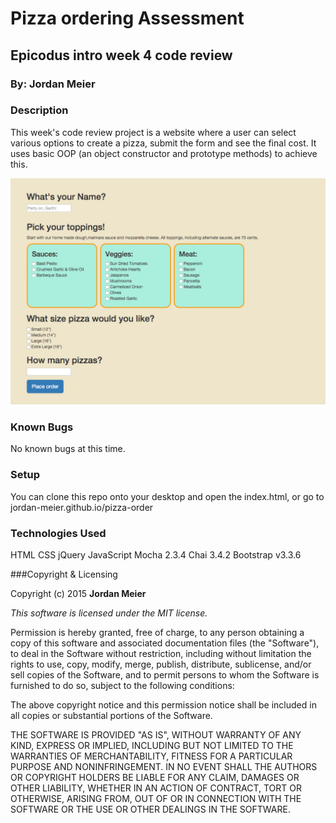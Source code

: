 # Pizza ordering Assessment

## Epicodus intro week 4 code review

### By: Jordan Meier

### Description

This week's code review project is a website where a user can select various options to create a pizza, submit the form and see the final cost. It uses basic OOP (an object constructor and prototype methods) to achieve this.

![website screen shot](img/screenshot.jpg)

### Known Bugs

No known bugs at this time.

### Setup

You can clone this repo onto your desktop and open the index.html, or go to jordan-meier.github.io/pizza-order

### Technologies Used

HTML
CSS
jQuery
JavaScript
Mocha 2.3.4
Chai 3.4.2
Bootstrap v3.3.6

###Copyright & Licensing

Copyright (c) 2015 **Jordan Meier**

*This software is licensed under the MIT license.*

Permission is hereby granted, free of charge, to any person obtaining a copy
of this software and associated documentation files (the "Software"), to deal
in the Software without restriction, including without limitation the rights
to use, copy, modify, merge, publish, distribute, sublicense, and/or sell
copies of the Software, and to permit persons to whom the Software is
furnished to do so, subject to the following conditions:

The above copyright notice and this permission notice shall be included in
all copies or substantial portions of the Software.

THE SOFTWARE IS PROVIDED "AS IS", WITHOUT WARRANTY OF ANY KIND, EXPRESS OR
IMPLIED, INCLUDING BUT NOT LIMITED TO THE WARRANTIES OF MERCHANTABILITY,
FITNESS FOR A PARTICULAR PURPOSE AND NONINFRINGEMENT. IN NO EVENT SHALL THE
AUTHORS OR COPYRIGHT HOLDERS BE LIABLE FOR ANY CLAIM, DAMAGES OR OTHER
LIABILITY, WHETHER IN AN ACTION OF CONTRACT, TORT OR OTHERWISE, ARISING FROM,
OUT OF OR IN CONNECTION WITH THE SOFTWARE OR THE USE OR OTHER DEALINGS IN
THE SOFTWARE.
